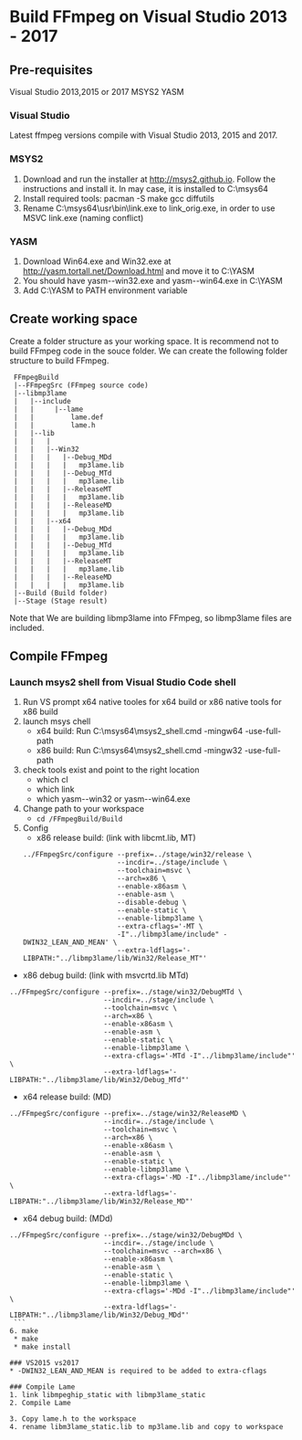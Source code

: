 # Build FFmpeg on Visual Studio 2013 - 2017

## Pre-requisites

Visual Studio 2013,2015 or 2017
MSYS2
YASM

### Visual Studio
Latest ffmpeg versions compile with Visual Studio 2013, 2015 and 2017. 

### MSYS2

1. Download and run the installer at http://msys2.github.io. Follow the instructions and install it. In may case, it is installed to C:\msys64
2. Install required tools: pacman -S make gcc diffutils
3. Rename C:\msys64\usr\bin\link.exe to link_orig.exe, in order to use MSVC link.exe (naming conflict)

### YASM

1. Download Win64.exe and Win32.exe at http://yasm.tortall.net/Download.html and move it to C:\YASM
2. You should have yasm-<version>-win32.exe and yasm-<version>-win64.exe in C:\YASM
3. Add C:\YASM to PATH environment variable

## Create working space
Create a folder structure as your working space. It is recommend not to build FFmpeg code in the souce folder. We can create the following folder structure to build FFmpeg. 

```
 FFmpegBuild
 |--FFmpegSrc (FFmpeg source code)
 |--libmp3lame
 |   |--include
 |   |     |--lame
 |   |         lame.def  
 |   |         lame.h  
 |   |--lib
 |   |   |
 |   |   |--Win32
 |   |   |   |--Debug_MDd
 |   |   |   |   mp3lame.lib
 |   |   |   |--Debug_MTd
 |   |   |   |   mp3lame.lib
 |   |   |   |--ReleaseMT
 |   |   |   |   mp3lame.lib
 |   |   |   |--ReleaseMD
 |   |   |   |   mp3lame.lib
 |   |   |--x64
 |   |   |   |--Debug_MDd
 |   |   |   |   mp3lame.lib
 |   |   |   |--Debug_MTd
 |   |   |   |   mp3lame.lib
 |   |   |   |--ReleaseMT
 |   |   |   |   mp3lame.lib
 |   |   |   |--ReleaseMD
 |   |   |   |   mp3lame.lib
 |--Build (Build folder)
 |--Stage (Stage result)
```
Note that We are building libmp3lame into FFmpeg, so libmp3lame files are included. 

## Compile FFmpeg
### Launch msys2 shell from Visual Studio Code shell
1. Run VS prompt 
   x64 native tooles for x64 build  or x86 native tools for x86 build
2. launch msys chell
    * x64 build:  Run C:\msys64\msys2_shell.cmd -mingw64 -use-full-path  
    * x86 build:  Run C:\msys64\msys2_shell.cmd -mingw32 -use-full-path  
3. check tools exist and point to the right location
    * which cl  
    * which link
    * which yasm-<version>-win32 or yasm-<version>-win64.exe
4. Change path to your workspace
   * ```cd /FFmpegBuild/Build```
5. Config
   * x86 release build: (link with libcmt.lib, MT)
   ```
   ../FFmpegSrc/configure --prefix=../stage/win32/release \
                          --incdir=../stage/include \
                          --toolchain=msvc \
                          --arch=x86 \
                          --enable-x86asm \
                          --enable-asm \
                          --disable-debug \
                          --enable-static \
                          --enable-libmp3lame \
                          --extra-cflags='-MT \
                          -I"../libmp3lame/include" -DWIN32_LEAN_AND_MEAN' \
                          --extra-ldflags='-LIBPATH:"../libmp3lame/lib/Win32/Release_MT"'
    ```
  * x86 debug build: (link with msvcrtd.lib MTd)
   ```
   ../FFmpegSrc/configure --prefix=../stage/win32/DebugMTd \
                          --incdir=../stage/include \
                          --toolchain=msvc \
                          --arch=x86 \
                          --enable-x86asm \
                          --enable-asm \
                          --enable-static \
                          --enable-libmp3lame \
                          --extra-cflags='-MTd -I"../libmp3lame/include"' \
                          --extra-ldflags='-LIBPATH:"../libmp3lame/lib/Win32/Debug_MTd"'
   ```
   * x64 release build: (MD)
   ```
   ../FFmpegSrc/configure --prefix=../stage/win32/ReleaseMD \
                          --incdir=../stage/include \
                          --toolchain=msvc \
                          --arch=x86 \
                          --enable-x86asm \
                          --enable-asm \
                          --enable-static \
                          --enable-libmp3lame \
                          --extra-cflags='-MD -I"../libmp3lame/include"' \
                          --extra-ldflags='-LIBPATH:"../libmp3lame/lib/Win32/Release_MD"'
   ```
   * x64 debug build: (MDd)   
   ```
   ../FFmpegSrc/configure --prefix=../stage/win32/DebugMDd \
                          --incdir=../stage/include \
                          --toolchain=msvc --arch=x86 \
                          --enable-x86asm \
                          --enable-asm \
                          --enable-static \
                          --enable-libmp3lame \
                          --extra-cflags='-MDd -I"../libmp3lame/include"' \
                          --extra-ldflags='-LIBPATH:"../libmp3lame/lib/Win32/Debug_MDd"'
    ```
6. make
    * make 
    * make install

### VS2015 vs2017 
 * -DWIN32_LEAN_AND_MEAN is required to be added to extra-cflags
    
### Compile Lame
1. link libmpeghip_static with libmp3lame_static
2. Compile Lame
 
3. Copy lame.h to the workspace
4. rename libm3lame_static.lib to mp3lame.lib and copy to workspace
